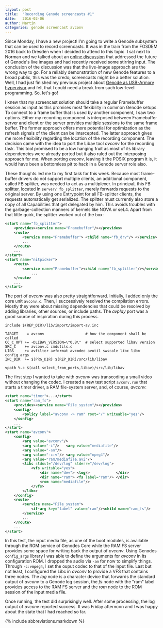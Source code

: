 ```yaml
---
layout: post
title:  "Recording Genode screencasts #1"
date:   2016-02-06
author: Martin
categories: genode screencast avconv
---
```


Since Monday, I have a new project! I'm going to write a Genode subsystem that
can be used to record screencasts. It was in the train from the FOSDEM 2016
back to Dresden when I decided to attend to this topic. I sat next to Norman
and we talked about an [online
discussion](https://github.com/genodelabs/genode/issues/1000#issuecomment-37790271)
that addressed the future of Genode's live images and had recently received
some stirring input. The conclusion of the discussion was that the live-image
approach are the wrong way to go. For a reliably demonstration of new Genode
features to a broad public, this was the credo, screencasts might be a better
solution. Well, I had just finished my previous project about [Genode as
USB-Armory hypervisor](http://genode.org/documentation/articles/usb_armory) and
felt that I could need a break from such low-level programming. So, let's go!

I knew that my screencast solution should take a regular Framebuffer session as
input as this promises most flexibility in common Genode setups. To connect to
a frame buffer that is used by another component, I saw two options. Either my
recording component is interposed between Framebuffer server and client or the
server provides multiple sessions to the same frame buffer. The former approach
offers more potential for optimization as the refresh signals of the client can
be intercepted. The latter approach gives me more flexibility regarding the
location of the recording component. The decision came with the idea to port
the Libav tool *avconv* for the recording task. This tool promised to be a
low hanging fruit as most of its library dependencies were already ported but
it also ruled out the interposing approach for me. When porting *avconv*,
leaving it the POSIX program it is, it would have been a bottomless pit to hack
in a Genode server role also.

These thoughts led me to my first task for this week. Because most frame-buffer
drivers do not support multiple clients, an additional component, called FB
splitter, was needed to act as a multiplexer. In principal, this FB splitter,
located in `server/ fb_splitter`, merely forwards requests to the original
server. By using one Entrypoint for all FB-splitter clients, the requests
automatically get serialized. The splitter must currently also store a copy of
all Capabilities that get delegated by him. This avoids troubles with the
garbage-collection manners of kernels like NOVA or seL4. Apart from that little
quirk, the splitter worked out of the box:

~~~xml
<start name="fb_splitter">
	<provides><service name="Framebuffer"/></provides>
	<route>
		<service name="Framebuffer"> <child name="fb_drv"/> </service>
		...
	</route>
	...
</start>
<start name="nitpicker">
	<route>
		<service name="Framebuffer"><child name="fb_splitter"/></service>
			...
	</route>
	...
</start>
~~~

The port of *avconv* was also pretty straightforward. Initially, I added only
the core unit `avconv.c`. Then, I successively resolved the compilation errors.
Mostly they were about missing dependencies that could be resolved by adding
libraries, other sources, or include paths. The *avplay* port was a good source
of inspiration during this process.

~~~make
include $(REP_DIR)/lib/import/import-av.inc

TARGET    = avconv                   # how the component shall be called
CC_C_OPT += -DLIBAV_VERSION=\"0.8\"  # select supported libav version
SRC_C    += avconv.c cmdutils.c
LIBS     += avfilter avformat avcodec avutil swscale libc libm config_args
INC_DIR  += $(PRG_DIR) $(REP_DIR)/src/lib/libav

vpath %.c $(call select_from_ports,libav)/src/lib/libav
~~~

The first step I wanted to take with *avconv* was transcoding a small video
without changing the codec. I created a new test script `avconv.run` that
starts a timer driver, a RAM file-system server, and, of course, *avconv*:

~~~xml
<start name="timer">...</start>
<start name="ram_fs">
	<provides><service name="File_system"/></provides>
	<config>
		<policy label="avconv -> ram" root="/" writeable="yes"/>
	</config>
	...
</start>
<start name="avconv">
	<config>
		<arg value="avconv"/>
		<arg value="-i"/>   <arg value="mediafile"/>
		<arg value="-an"/>
		<arg value="-c:v"/> <arg value="mpeg4"/>
		<arg value="ram/mediafile.avi"/>
		<libc stdout="/dev/log" stderr="/dev/log">
			<vfs writable="yes">
				<dir name="dev"> <log/>            </dir>
				<dir name="ram"> <fs label="ram"/> </dir>
				<rom name="mediafile"/>
			</vfs>
		</libc>
	</config>
	<route>
		<service name="File_system">
			<if-arg key="label" value="ram"/><child name="ram_fs"/>
		</service>
		...
	</route>
	...
</start>
~~~

In this test, the input media file, as one of the boot modules, is available
through the ROM service of Genodes Core while the RAM FS server provides some
space for writing back the output of *avconv*. Using Genodes `config_args`
library I was able to define the arguments for *avconv* in its configuration
ROM. I dropped the audio via `-an` for now to simplify things. Through
`-c:v`<wbr>`mpeg4`, I set the ouput codec to that of the input file. Last but
not least, I configured the Libc in *avconv* to provide a VFS that contains
three nodes. The *log* node is a character device that forwards the standard
output of *avconv* to a Genode log session, the *fs* node with the "ram" label
provides access to the RAM FS server and the *rom* node to the ROM session of
the input media file.

Once running, the test did surprisingly well. After some processing, the log
output of *avconv* reported success. It was Friday afternoon and I was happy
about the state that I had reached so far.

{% include abbreviations.markdown %}
